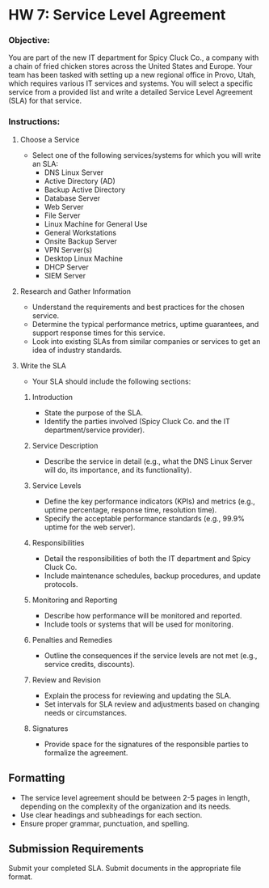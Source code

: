 # HW 7: Service Level Agreement

### Objective:
You are part of the new IT department for Spicy Cluck Co., a company with a chain of fried chicken stores across the United States and Europe. Your team has been tasked with setting up a new regional office in Provo, Utah, which requires various IT services and systems. You will select a specific service from a provided list and write a detailed Service Level Agreement (SLA) for that service.

### Instructions:

1. Choose a Service
   - Select one of the following services/systems for which you will write an SLA:
     - DNS Linux Server
     - Active Directory (AD)
     - Backup Active Directory
     - Database Server
     - Web Server
     - File Server
     - Linux Machine for General Use
     - General Workstations
     - Onsite Backup Server
     - VPN Server(s)
     - Desktop Linux Machine
     - DHCP Server
     - SIEM Server

1. Research and Gather Information
   - Understand the requirements and best practices for the chosen service.
   - Determine the typical performance metrics, uptime guarantees, and support response times for this service.
   - Look into existing SLAs from similar companies or services to get an idea of industry standards.

1. Write the SLA
   - Your SLA should include the following sections:

    1. Introduction
        - State the purpose of the SLA.
        - Identify the parties involved (Spicy Cluck Co. and the IT department/service provider).

    1. Service Description
        - Describe the service in detail (e.g., what the DNS Linux Server will do, its importance, and its functionality).

    1. Service Levels
        - Define the key performance indicators (KPIs) and metrics (e.g., uptime percentage, response time, resolution time).
        - Specify the acceptable performance standards (e.g., 99.9% uptime for the web server).

    1. Responsibilities
        - Detail the responsibilities of both the IT department and Spicy Cluck Co.
        - Include maintenance schedules, backup procedures, and update protocols.

    1. Monitoring and Reporting
        - Describe how performance will be monitored and reported.
        - Include tools or systems that will be used for monitoring.

    1. Penalties and Remedies
        - Outline the consequences if the service levels are not met (e.g., service credits, discounts).

    1. Review and Revision
        - Explain the process for reviewing and updating the SLA.
        - Set intervals for SLA review and adjustments based on changing needs or circumstances.

    1. Signatures
        - Provide space for the signatures of the responsible parties to formalize the agreement.

## Formatting

- The service level agreement should be between 2-5 pages in length, depending on the complexity of the organization and its needs.
- Use clear headings and subheadings for each section.
- Ensure proper grammar, punctuation, and spelling.

## Submission Requirements

Submit your completed SLA. Submit documents in the appropriate file format.
